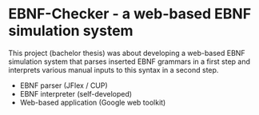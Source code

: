 # EBNF-Checker - a web-based EBNF simulation system

This project (bachelor thesis) was about developing a web-based EBNF simulation system that parses inserted EBNF grammars in a first step and interprets various manual inputs to this syntax in a second step.

- EBNF parser (JFlex / CUP)
- EBNF interpreter (self-developed)
- Web-based application (Google web toolkit)

